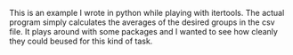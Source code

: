 This is an example I wrote in python while playing with itertools. The actual program simply calculates the averages of the desired groups in the csv file. It plays around with some packages and I wanted to see how cleanly they could beused for this kind of task. 
